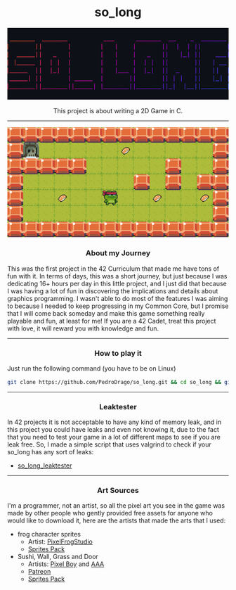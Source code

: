 <h1 align="center">so_long</h3>

<p align="center">
    <img src="./textures/printscreen.png"/>
</p>
<p align="center">This project is about writing a 2D Game in C.</p>

---
<p align="center">
    <img src="./printscreen.png"/>
</p>


<h3 align="center">About my Journey</h3>
This was the first project in the 42 Curriculum that made me have tons of fun with it. In terms of days, this was a short journey, but just because I was dedicating 16+ hours per day in this little project, and I just did that because I was having a lot of fun in discovering the implications and details about graphics programming. I wasn't able to do most of the features I was aiming to because I needed to keep progressing in my Common Core, but I promise that I will come back someday and make this game something really playable and fun, at least for me! If you are a 42 Cadet, treat this project with love, it will reward you with knowledge and fun.

---
<h3 align="center">How to play it</h3>

Just run the following command (you have to be on Linux)
```bash
git clone https://github.com/PedroDrago/so_long.git && cd so_long && git clone https://github.com/42Paris/minilibx-linux.git minilibx && cd minilibx && ./configure && cd .. && make && ./so_long
```

---
<h3 align="center">Leaktester</h3>

In 42 projects it is not acceptable to have any kind of memory leak, and in this project you could have leaks and even not knowing it, due to the fact that you need to test your game in a lot of different maps to see if you are leak free. So, I made a simple script that uses valgrind to check if your so_long has any sort of leaks:
- [so_long_leaktester](https://github.com/PedroDrago/so_long_leaktester)

---
<h3 align="center">Art Sources</h3>

I'm a programmer, not an artist, so all the pixel art you see in the game was made by other people who gently provided free assets for anyone who would like to download it, here are the artists that made the arts that I used:

- frog character sprites
    - Artist: [PixelFrogStudio](https://twitter.com/PixelFrogStudio)
    - [Sprites Pack](https://pixelfrog-assets.itch.io/pixel-adventure-1)
- Sushi, Wall, Grass and Door
    - Artists: [Pixel Boy](https://twitter.com/2Pblog1) and [AAA](https://www.instagram.com/challenger.aaa/?hl=fr)
    - [Patreon](https://www.patreon.com/pixelarchipel)
    - [Sprites Pack](https://pixel-boy.itch.io/ninja-adventure-asset-pack)

